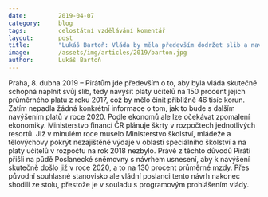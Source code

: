```yaml
---
date:         2019-04-07
category:     blog
tags:         celostátní vzdělávání komentář
layout:       post
title:        "Lukáš Bartoň: Vláda by měla především dodržet slib a navýšit platy učitelů na 150 procent průměrného platu z roku 2017"
image:        /assets/img/articles/2019/barton.jpg
author:       Lukáš Bartoň
---
```


Praha, 8. dubna 2019 – Pirátům jde především o to, aby byla vláda skutečně schopná naplnit svůj slib, tedy navýšit platy učitelů na 150 procent jejich průměrného platu z roku 2017, což by mělo činit přibližně 46 tisíc korun. Zatím nepadla žádná konkrétní informace o tom, jak to bude s dalším navýšením platů v roce 2020. Podle ekonomů ale lze očekávat zpomalení ekonomiky. Ministerstvo financí ČR plánuje škrty v rozpočtech jednotlivých resortů. Již v minulém roce muselo Ministerstvo školství, mládeže a tělovýchovy pokrýt nezajištěné výdaje v oblasti speciálního školství a na platy učitelů v rozpočtu na rok 2018 nezbylo. Právě z těchto důvodů Piráti přišli na půdě Poslanecké sněmovny s návrhem usnesení, aby k navýšení skutečně došlo již v roce 2020, a to na 130 procent průměrné mzdy. Přes původní souhlasné stanovisko ale vládní poslanci tento návrh nakonec shodili ze stolu, přestože je v souladu s programovým prohlášením vlády. 


